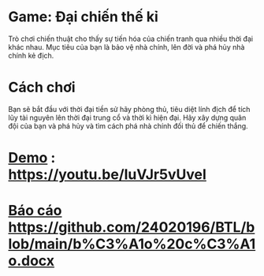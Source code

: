 # Game: Đại chiến thế kỉ
Trò chơi chiến thuật cho thấy sự tiến hóa của chiến tranh qua nhiều thời đại khác nhau. Mục tiêu của bạn là bảo vệ nhà chính, lên đời và phá hủy nhà chính kẻ địch.
# Cách chơi
Bạn sẽ bắt đầu với thời đại tiền sử hãy phòng thủ, tiêu diệt lính địch để tích lũy tài nguyên lên thời đại trung cổ và thời kì hiện đại. Hãy xây dựng quân đội của bạn và phá hủy và tìm cách phá nhà chính đối thủ để chiến thắng.
# [Demo](https://youtu.be/IuVJr5vUveI) : https://youtu.be/IuVJr5vUveI
# [Báo cáo](https://github.com/24020196/BTL/blob/main/b%C3%A1o%20c%C3%A1o.docx) https://github.com/24020196/BTL/blob/main/b%C3%A1o%20c%C3%A1o.docx
